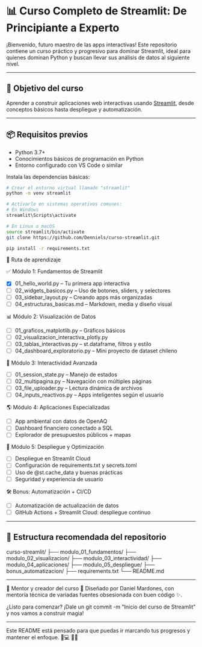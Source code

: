 # 📊 Curso Completo de Streamlit: De Principiante a Experto

¡Bienvenido, futuro maestro de las apps interactivas! Este repositorio contiene un curso práctico y progresivo para dominar Streamlit, ideal para quienes dominan Python y buscan llevar sus análisis de datos al siguiente nivel.

---

## 🚀 Objetivo del curso

Aprender a construir aplicaciones web interactivas usando [Streamlit](https://streamlit.io/), desde conceptos básicos hasta despliegue y automatización.

---

## 📦 Requisitos previos

- Python 3.7+
- Conocimientos básicos de programación en Python
- Entorno configurado con VS Code o similar

Instala las dependencias básicas:

```bash
# Crear el entorno virtual llamado "streamlit"
python -m venv streamlit

# Activarlo en sistemas operativos comunes:
# En Windows
streamlit\Scripts\activate

# En Linux o macOS
source streamlit/bin/activate
git clone https://github.com/Denniels/curso-streamlit.git

pip install -r requirements.txt
```

🧭 Ruta de aprendizaje

✅ Módulo 1: Fundamentos de Streamlit

- [x] 01_hello_world.py – Tu primera app interactiva
- [ ] 02_widgets_basicos.py – Uso de botones, sliders, y selectores
- [ ] 03_sidebar_layout.py – Creando apps más organizadas
- [ ] 04_estructuras_basicas.md – Markdown, media y diseño visual

📊 Módulo 2: Visualización de Datos

- [ ] 01_graficos_matplotlib.py – Gráficos básicos
- [ ] 02_visualizacion_interactiva_plotly.py
- [ ] 03_tablas_interactivas.py – st.dataframe, filtros y estilo
- [ ] 04_dashboard_exploratorio.py – Mini proyecto de dataset chileno

🔁 Módulo 3: Interactividad Avanzada

- [ ] 01_session_state.py – Manejo de estados
- [ ] 02_multipagina.py – Navegación con múltiples páginas
- [ ] 03_file_uploader.py – Lectura dinámica de archivos
- [ ] 04_inputs_reactivos.py – Apps inteligentes según el usuario

🌎 Módulo 4: Aplicaciones Especializadas

- [ ] App ambiental con datos de OpenAQ
- [ ] Dashboard financiero conectado a SQL
- [ ] Explorador de presupuestos públicos + mapas

🚀 Módulo 5: Despliegue y Optimización

- [ ] Despliegue en Streamlit Cloud
- [ ] Configuración de requirements.txt y secrets.toml
- [ ] Uso de @st.cache_data y buenas prácticas
- [ ] Seguridad y experiencia de usuario

🛠️ Bonus: Automatización + CI/CD

- [ ] Automatización de actualización de datos
- [ ] GitHub Actions + Streamlit Cloud: despliegue continuo

---
## 📂 Estructura recomendada del repositorio
curso-streamlit/
├── modulo_01_fundamentos/
├── modulo_02_visualizacion/
├── modulo_03_interactividad/
├── modulo_04_aplicaciones/
├── modulo_05_despliegue/
├── bonus_automatizacion/
├── requirements.txt
└── README.md

---


🧠 Mentor y creador del curso
📌 Diseñado por Daniel Mardones, con mentoría técnica de variadas fuentes obsesionada con buen código ✨.

¿Listo para comenzar? ¡Dale un git commit -m "Inicio del curso de Streamlit" y nos vamos a construir magia!

---

Este README está pensado para que puedas ir marcando tus progresos y mantener el enfoque. 🚀💻
